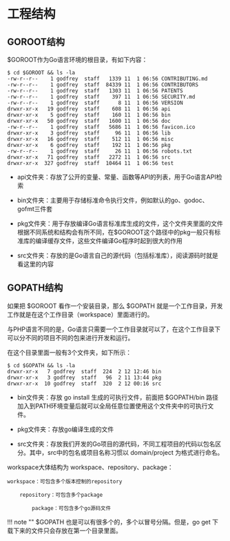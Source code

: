 # 工程结构


## GOROOT结构

\$GOROOT作为Go语言环境的根目录，有如下内容：

```shell
$ cd $GOROOT && ls -la
-rw-r--r--    1 godfrey  staff   1339 11  1 06:56 CONTRIBUTING.md
-rw-r--r--    1 godfrey  staff  84339 11  1 06:56 CONTRIBUTORS
-rw-r--r--    1 godfrey  staff   1303 11  1 06:56 PATENTS
-rw-r--r--    1 godfrey  staff    397 11  1 06:56 SECURITY.md
-rw-r--r--    1 godfrey  staff      8 11  1 06:56 VERSION
drwxr-xr-x   19 godfrey  staff    608 11  1 06:56 api
drwxr-xr-x    5 godfrey  staff    160 11  1 06:56 bin
drwxr-xr-x   50 godfrey  staff   1600 11  1 06:56 doc
-rw-r--r--    1 godfrey  staff   5686 11  1 06:56 favicon.ico
drwxr-xr-x    3 godfrey  staff     96 11  1 06:56 lib
drwxr-xr-x   16 godfrey  staff    512 11  1 06:56 misc
drwxr-xr-x    6 godfrey  staff    192 11  1 06:56 pkg
-rw-r--r--    1 godfrey  staff     26 11  1 06:56 robots.txt
drwxr-xr-x   71 godfrey  staff   2272 11  1 06:56 src
drwxr-xr-x  327 godfrey  staff  10464 11  1 06:56 test
```

* api文件夹：存放了公开的变量、常量、函数等API的列表，用于Go语言API检索

* bin文件夹：主要用于存储标准命令执行文件，例如默认的go、godoc、gofmt三件套

* pkg文件夹：用于存放编译Go语言标准库生成的文件，这个文件夹里面的文件根据不同系统和结构会有所不同，在\$GOROOT这个路径中的pkg一般只有标准库的编译缓存文件，这些文件编译Go程序时起到很大的作用

* src文件夹：存放的是Go语言自己的源代码（包括标准库），阅读源码时就是看这里的内容



## GOPATH结构

如果把 \$GOROOT 看作一个安装目录，那么 $GOPATH 就是一个工作目录，开发工作就是在这个工作目录（workspace）里面进行的。

与PHP语言不同的是，Go语言只需要一个工作目录就可以了，在这个工作目录下可以分不同的项目不同的包来进行开发和运行。

在这个目录里面一般有3个文件夹，如下所示：

```shell
$ cd $GOPATH && ls -la
drwxr-xr-x   7 godfrey  staff  224  2 12 12:46 bin
drwxr-xr-x   3 godfrey  staff   96  2 11 13:44 pkg
drwxr-xr-x  10 godfrey  staff  320  2 12 00:16 src
```

* bin文件夹：存放 go install 生成的可执行文件，前面把 \$GOPATH/bin 路径加入到PATH环境变量后就可以全局任意位置使用这个文件夹中的可执行文件。

* pkg文件夹：存放go编译生成的文件

* src文件夹：存放我们开发的Go项目的源代码，不同工程项目的代码以包名区分。其中，src中的包名或项目名称习惯以 domain/project 为格式进行命名。


workspace大体结构为 workspace、repository、package：
```text
workspace：可包含多个版本控制的repository

	repository：可包含多个package

		package：可包含多个go源码文件
```

!!! note ""
	\$GOPATH 也是可以有很多个的，多个以冒号分隔。但是，go get 下载下来的文件只会存放在第一个目录里面。






